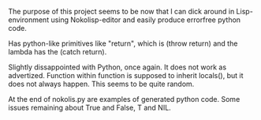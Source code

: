
The purpose of this project seems to be now that I can dick around in Lisp-environment using Nokolisp-editor and easily produce errorfree python code.

Has python-like primitives like "return", which is (throw return) and the lambda has the (catch return).  

Slightly dissappointed with Python, once again. It does not work as advertized. Function within function is supposed to inherit locals(), but it does not always happen. This seems to be quite random.

At the end of nokolis.py are examples of generated python code. Some issues
remaining about True and False, T and NIL.

